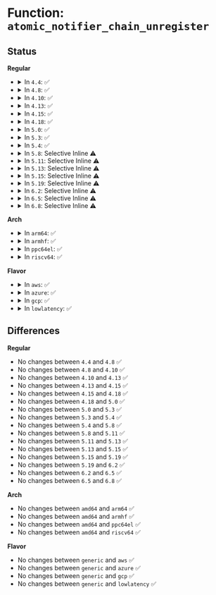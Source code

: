 # Function: <code>atomic_notifier_chain_unregister</code>

## Status
<b>Regular</b>
<ul>
<li>
<details>
<summary>In <code>4.4</code>: ✅</summary>

```c
int atomic_notifier_chain_unregister(struct atomic_notifier_head *nh, struct notifier_block *n);
```

**Collision:** Unique Global

**Inline:** No

**Transformation:** False

**Instances:**

```
In kernel/notifier.c (ffffffff810a15f0)
Location: kernel/notifier.c:143
Inline: False
Direct callers:
  - arch/x86/kernel/process.c:idle_notifier_unregister
  - arch/x86/kernel/cpu/mcheck/mce.c:mce_unregister_decode_chain
  - kernel/notifier.c:unregister_die_notifier
  - kernel/reboot.c:unregister_restart_handler
  - kernel/profile.c:task_handoff_unregister
  - kernel/debug/debug_core.c:kgdb_unregister_io_module
  - drivers/tty/vt/keyboard.c:unregister_keyboard_notifier
  - drivers/tty/vt/vt.c:unregister_vt_notifier
  - drivers/iommu/amd_iommu.c:amd_iommu_unregister_ppr_notifier
  - drivers/base/memory.c:unregister_memory_isolate_notifier
  - drivers/usb/phy/phy.c:devm_usb_phy_release2
  - drivers/power/power_supply_core.c:power_supply_unreg_notifier
  - net/core/netevent.c:unregister_netevent_notifier
  - net/netlink/af_netlink.c:netlink_unregister_notifier
  - net/ipv6/addrconf_core.c:unregister_inet6addr_notifier
  - net/dcb/dcbevent.c:unregister_dcbevent_notifier
```
**Symbols:**

```
ffffffff810a15f0-ffffffff810a1668: atomic_notifier_chain_unregister (STB_GLOBAL)
```
</details>
</li>
<li>
<details>
<summary>In <code>4.8</code>: ✅</summary>

```c
int atomic_notifier_chain_unregister(struct atomic_notifier_head *nh, struct notifier_block *n);
```

**Collision:** Unique Global

**Inline:** No

**Transformation:** False

**Instances:**

```
In kernel/notifier.c (ffffffff810a4d10)
Location: kernel/notifier.c:143
Inline: False
Direct callers:
  - arch/x86/kernel/process.c:idle_notifier_unregister
  - arch/x86/kernel/cpu/mcheck/mce.c:mce_unregister_decode_chain
  - kernel/notifier.c:unregister_die_notifier
  - kernel/reboot.c:unregister_restart_handler
  - kernel/profile.c:task_handoff_unregister
  - drivers/tty/vt/keyboard.c:unregister_keyboard_notifier
  - drivers/tty/vt/vt.c:unregister_vt_notifier
  - drivers/iommu/amd_iommu.c:amd_iommu_unregister_ppr_notifier
  - drivers/base/memory.c:unregister_memory_isolate_notifier
  - drivers/usb/phy/phy.c:devm_usb_phy_release2
  - drivers/power/power_supply_core.c:power_supply_unreg_notifier
  - net/core/netevent.c:unregister_netevent_notifier
  - net/netlink/af_netlink.c:netlink_unregister_notifier
  - net/ipv6/addrconf_core.c:unregister_inet6addr_notifier
  - net/dcb/dcbevent.c:unregister_dcbevent_notifier
```
**Symbols:**

```
ffffffff810a4d10-ffffffff810a4d88: atomic_notifier_chain_unregister (STB_GLOBAL)
```
</details>
</li>
<li>
<details>
<summary>In <code>4.10</code>: ✅</summary>

```c
int atomic_notifier_chain_unregister(struct atomic_notifier_head *nh, struct notifier_block *n);
```

**Collision:** Unique Global

**Inline:** No

**Transformation:** False

**Instances:**

```
In kernel/notifier.c (ffffffff810aa970)
Location: kernel/notifier.c:143
Inline: False
Direct callers:
  - arch/x86/kernel/cpu/mcheck/mce.c:mce_unregister_decode_chain
  - kernel/notifier.c:unregister_die_notifier
  - kernel/reboot.c:unregister_restart_handler
  - kernel/profile.c:task_handoff_unregister
  - drivers/tty/vt/keyboard.c:unregister_keyboard_notifier
  - drivers/tty/vt/vt.c:unregister_vt_notifier
  - drivers/iommu/amd_iommu.c:amd_iommu_unregister_ppr_notifier
  - drivers/base/memory.c:unregister_memory_isolate_notifier
  - drivers/usb/phy/phy.c:devm_usb_phy_release2
  - drivers/power/supply/power_supply_core.c:power_supply_unreg_notifier
  - net/core/netevent.c:unregister_netevent_notifier
  - net/ipv4/fib_trie.c:unregister_fib_notifier
  - net/ipv4/fib_trie.c:register_fib_notifier
  - net/ipv6/addrconf_core.c:unregister_inet6addr_notifier
  - net/dcb/dcbevent.c:unregister_dcbevent_notifier
```
**Symbols:**

```
ffffffff810aa970-ffffffff810aa9e8: atomic_notifier_chain_unregister (STB_GLOBAL)
```
</details>
</li>
<li>
<details>
<summary>In <code>4.13</code>: ✅</summary>

```c
int atomic_notifier_chain_unregister(struct atomic_notifier_head *nh, struct notifier_block *n);
```

**Collision:** Unique Global

**Inline:** No

**Transformation:** False

**Instances:**

```
In kernel/notifier.c (ffffffff810a74f0)
Location: kernel/notifier.c:143
Inline: False
Direct callers:
  - kernel/notifier.c:unregister_die_notifier
  - kernel/reboot.c:unregister_restart_handler
  - kernel/profile.c:task_handoff_unregister
  - security/security.c:unregister_lsm_notifier
  - drivers/tty/vt/keyboard.c:unregister_keyboard_notifier
  - drivers/tty/vt/vt.c:unregister_vt_notifier
  - drivers/iommu/amd_iommu.c:amd_iommu_unregister_ppr_notifier
  - drivers/base/memory.c:unregister_memory_isolate_notifier
  - drivers/usb/phy/phy.c:devm_usb_phy_release2
  - drivers/power/supply/power_supply_core.c:power_supply_unreg_notifier
  - net/core/netevent.c:unregister_netevent_notifier
  - net/ipv4/fib_notifier.c:unregister_fib_notifier
  - net/ipv4/fib_notifier.c:register_fib_notifier
  - net/ipv6/addrconf_core.c:unregister_inet6addr_validator_notifier
  - net/ipv6/addrconf_core.c:unregister_inet6addr_notifier
  - net/dcb/dcbevent.c:unregister_dcbevent_notifier
  - net/switchdev/switchdev.c:unregister_switchdev_notifier
```
**Symbols:**

```
ffffffff810a74f0-ffffffff810a7568: atomic_notifier_chain_unregister (STB_GLOBAL)
```
</details>
</li>
<li>
<details>
<summary>In <code>4.15</code>: ✅</summary>

```c
int atomic_notifier_chain_unregister(struct atomic_notifier_head *nh, struct notifier_block *n);
```

**Collision:** Unique Global

**Inline:** No

**Transformation:** False

**Instances:**

```
In kernel/notifier.c (ffffffff810adc70)
Location: kernel/notifier.c:143
Inline: False
Direct callers:
  - kernel/notifier.c:unregister_die_notifier
  - kernel/reboot.c:unregister_restart_handler
  - kernel/profile.c:task_handoff_unregister
  - kernel/debug/debug_core.c:kgdb_unregister_io_module
  - security/security.c:unregister_lsm_notifier
  - drivers/tty/vt/keyboard.c:unregister_keyboard_notifier
  - drivers/tty/vt/vt.c:unregister_vt_notifier
  - drivers/iommu/amd_iommu.c:amd_iommu_unregister_ppr_notifier
  - drivers/base/memory.c:unregister_memory_isolate_notifier
  - drivers/usb/phy/phy.c:devm_usb_phy_release2
  - drivers/power/supply/power_supply_core.c:power_supply_unreg_notifier
  - net/core/netevent.c:unregister_netevent_notifier
  - net/core/fib_notifier.c:unregister_fib_notifier
  - net/core/fib_notifier.c:register_fib_notifier
  - net/ipv6/addrconf_core.c:unregister_inet6addr_notifier
  - net/dcb/dcbevent.c:unregister_dcbevent_notifier
  - net/switchdev/switchdev.c:unregister_switchdev_notifier
```
**Symbols:**

```
ffffffff810adc70-ffffffff810adce8: atomic_notifier_chain_unregister (STB_GLOBAL)
```
</details>
</li>
<li>
<details>
<summary>In <code>4.18</code>: ✅</summary>

```c
int atomic_notifier_chain_unregister(struct atomic_notifier_head *nh, struct notifier_block *n);
```

**Collision:** Unique Global

**Inline:** No

**Transformation:** False

**Instances:**

```
In kernel/notifier.c (ffffffff810b4ae0)
Location: kernel/notifier.c:143
Inline: False
Direct callers:
  - kernel/notifier.c:unregister_die_notifier
  - kernel/reboot.c:unregister_restart_handler
  - kernel/profile.c:task_handoff_unregister
  - security/security.c:unregister_lsm_notifier
  - drivers/tty/vt/keyboard.c:unregister_keyboard_notifier
  - drivers/tty/vt/vt.c:unregister_vt_notifier
  - drivers/iommu/amd_iommu.c:amd_iommu_unregister_ppr_notifier
  - drivers/base/memory.c:unregister_memory_isolate_notifier
  - drivers/usb/phy/phy.c:devm_usb_phy_release2
  - drivers/power/supply/power_supply_core.c:power_supply_unreg_notifier
  - net/core/netevent.c:unregister_netevent_notifier
  - net/core/fib_notifier.c:unregister_fib_notifier
  - net/core/fib_notifier.c:register_fib_notifier
  - net/ipv6/addrconf_core.c:unregister_inet6addr_notifier
  - net/dcb/dcbevent.c:unregister_dcbevent_notifier
  - net/switchdev/switchdev.c:unregister_switchdev_notifier
```
**Symbols:**

```
ffffffff810b4ae0-ffffffff810b4b58: atomic_notifier_chain_unregister (STB_GLOBAL)
```
</details>
</li>
<li>
<details>
<summary>In <code>5.0</code>: ✅</summary>

```c
int atomic_notifier_chain_unregister(struct atomic_notifier_head *nh, struct notifier_block *n);
```

**Collision:** Unique Global

**Inline:** No

**Transformation:** False

**Instances:**

```
In kernel/notifier.c (ffffffff810bdc30)
Location: kernel/notifier.c:143
Inline: False
Direct callers:
  - kernel/notifier.c:unregister_die_notifier
  - kernel/reboot.c:unregister_restart_handler
  - kernel/profile.c:task_handoff_unregister
  - security/security.c:unregister_lsm_notifier
  - drivers/tty/vt/keyboard.c:unregister_keyboard_notifier
  - drivers/tty/vt/vt.c:unregister_vt_notifier
  - drivers/iommu/amd_iommu.c:amd_iommu_unregister_ppr_notifier
  - drivers/base/memory.c:unregister_memory_isolate_notifier
  - drivers/usb/phy/phy.c:devm_usb_phy_release2
  - drivers/power/supply/power_supply_core.c:power_supply_unreg_notifier
  - net/core/netevent.c:unregister_netevent_notifier
  - net/core/fib_notifier.c:unregister_fib_notifier
  - net/core/fib_notifier.c:register_fib_notifier
  - net/ipv6/addrconf_core.c:unregister_inet6addr_notifier
  - net/dcb/dcbevent.c:unregister_dcbevent_notifier
  - net/switchdev/switchdev.c:unregister_switchdev_notifier
```
**Symbols:**

```
ffffffff810bdc30-ffffffff810bdca8: atomic_notifier_chain_unregister (STB_GLOBAL)
```
</details>
</li>
<li>
<details>
<summary>In <code>5.3</code>: ✅</summary>

```c
int atomic_notifier_chain_unregister(struct atomic_notifier_head *nh, struct notifier_block *n);
```

**Collision:** Unique Global

**Inline:** No

**Transformation:** False

**Instances:**

```
In kernel/notifier.c (ffffffff810c3cd0)
Location: kernel/notifier.c:145
Inline: False
Direct callers:
  - kernel/notifier.c:unregister_die_notifier
  - kernel/reboot.c:unregister_restart_handler
  - kernel/profile.c:task_handoff_unregister
  - drivers/tty/vt/keyboard.c:unregister_keyboard_notifier
  - drivers/tty/vt/vt.c:unregister_vt_notifier
  - drivers/iommu/amd_iommu.c:amd_iommu_unregister_ppr_notifier
  - drivers/base/memory.c:unregister_memory_isolate_notifier
  - drivers/usb/phy/phy.c:devm_usb_phy_release2
  - drivers/power/supply/power_supply_core.c:power_supply_unreg_notifier
  - net/core/netevent.c:unregister_netevent_notifier
  - net/core/fib_notifier.c:unregister_fib_notifier
  - net/core/fib_notifier.c:register_fib_notifier
  - net/ipv6/addrconf_core.c:unregister_inet6addr_notifier
  - net/dcb/dcbevent.c:unregister_dcbevent_notifier
  - net/switchdev/switchdev.c:unregister_switchdev_notifier
```
**Symbols:**

```
ffffffff810c3cd0-ffffffff810c3d42: atomic_notifier_chain_unregister (STB_GLOBAL)
```
</details>
</li>
<li>
<details>
<summary>In <code>5.4</code>: ✅</summary>

```c
int atomic_notifier_chain_unregister(struct atomic_notifier_head *nh, struct notifier_block *n);
```

**Collision:** Unique Global

**Inline:** No

**Transformation:** False

**Instances:**

```
In kernel/notifier.c (ffffffff810ccde0)
Location: kernel/notifier.c:145
Inline: False
Direct callers:
  - kernel/notifier.c:unregister_die_notifier
  - kernel/reboot.c:unregister_restart_handler
  - kernel/profile.c:task_handoff_unregister
  - drivers/tty/vt/keyboard.c:unregister_keyboard_notifier
  - drivers/tty/vt/vt.c:unregister_vt_notifier
  - drivers/iommu/amd_iommu.c:amd_iommu_unregister_ppr_notifier
  - drivers/base/memory.c:unregister_memory_isolate_notifier
  - drivers/usb/phy/phy.c:devm_usb_phy_release2
  - drivers/power/supply/power_supply_core.c:power_supply_unreg_notifier
  - net/core/netevent.c:unregister_netevent_notifier
  - net/core/fib_notifier.c:unregister_fib_notifier
  - net/core/fib_notifier.c:register_fib_notifier
  - net/ipv6/addrconf_core.c:unregister_inet6addr_notifier
  - net/dcb/dcbevent.c:unregister_dcbevent_notifier
  - net/switchdev/switchdev.c:unregister_switchdev_notifier
```
**Symbols:**

```
ffffffff810ccde0-ffffffff810cce52: atomic_notifier_chain_unregister (STB_GLOBAL)
```
</details>
</li>
<li>
<details>
<summary>In <code>5.8</code>: Selective Inline ⚠️</summary>

```c
int atomic_notifier_chain_unregister(struct atomic_notifier_head *nh, struct notifier_block *n);
```

**Collision:** Unique Global

**Inline:** Selective

**Transformation:** False

**Instances:**

```
In kernel/notifier.c (ffffffff810d6d25)
Location: kernel/notifier.c:133
Inline: True
Inline callers:
  - kernel/notifier.c:unregister_die_notifier
Direct callers:
  - kernel/reboot.c:unregister_restart_handler
  - kernel/profile.c:task_handoff_unregister
  - drivers/gpio/gpiolib.c:gpio_chrdev_release
  - drivers/gpio/gpiolib.c:gpio_chrdev_open
  - drivers/tty/vt/keyboard.c:unregister_keyboard_notifier
  - drivers/tty/vt/vt.c:unregister_vt_notifier
  - drivers/iommu/amd/iommu.c:amd_iommu_unregister_ppr_notifier
  - drivers/usb/phy/phy.c:devm_usb_phy_release2
  - drivers/power/supply/power_supply_core.c:power_supply_unreg_notifier
  - drivers/remoteproc/remoteproc_core.c:rproc_exit_panic
  - net/core/netevent.c:unregister_netevent_notifier
  - net/core/fib_notifier.c:unregister_fib_notifier
  - net/core/fib_notifier.c:register_fib_notifier
  - net/ipv4/nexthop.c:unregister_nexthop_notifier
  - net/ipv6/addrconf_core.c:unregister_inet6addr_notifier
  - net/dcb/dcbevent.c:unregister_dcbevent_notifier
  - net/switchdev/switchdev.c:unregister_switchdev_notifier
```
**Symbols:**

```
ffffffff810d6810-ffffffff810d6882: atomic_notifier_chain_unregister (STB_GLOBAL)
```
</details>
</li>
<li>
<details>
<summary>In <code>5.11</code>: Selective Inline ⚠️</summary>

```c
int atomic_notifier_chain_unregister(struct atomic_notifier_head *nh, struct notifier_block *n);
```

**Collision:** Unique Global

**Inline:** Selective

**Transformation:** False

**Instances:**

```
In kernel/notifier.c (ffffffff810d17bf)
Location: kernel/notifier.c:161
Inline: True
Inline callers:
  - kernel/notifier.c:unregister_die_notifier
Direct callers:
  - kernel/reboot.c:unregister_restart_handler
  - kernel/profile.c:task_handoff_unregister
  - drivers/tty/vt/keyboard.c:unregister_keyboard_notifier
  - drivers/tty/vt/vt.c:unregister_vt_notifier
  - drivers/iommu/amd/iommu.c:amd_iommu_unregister_ppr_notifier
  - drivers/usb/phy/phy.c:devm_usb_phy_release2
  - drivers/power/supply/power_supply_core.c:power_supply_unreg_notifier
  - drivers/remoteproc/remoteproc_core.c:rproc_exit_panic
  - net/core/netevent.c:unregister_netevent_notifier
  - net/core/fib_notifier.c:unregister_fib_notifier
  - net/core/fib_notifier.c:register_fib_notifier
  - net/ipv6/addrconf_core.c:unregister_inet6addr_notifier
  - net/dcb/dcbevent.c:unregister_dcbevent_notifier
  - net/switchdev/switchdev.c:unregister_switchdev_notifier
```
**Symbols:**

```
ffffffff810d13b0-ffffffff810d1422: atomic_notifier_chain_unregister (STB_GLOBAL)
```
</details>
</li>
<li>
<details>
<summary>In <code>5.13</code>: Selective Inline ⚠️</summary>

```c
int atomic_notifier_chain_unregister(struct atomic_notifier_head *nh, struct notifier_block *n);
```

**Collision:** Unique Global

**Inline:** Selective

**Transformation:** False

**Instances:**

```
In kernel/notifier.c (ffffffff810d339f)
Location: kernel/notifier.c:161
Inline: True
Inline callers:
  - kernel/notifier.c:unregister_die_notifier
Direct callers:
  - kernel/reboot.c:unregister_restart_handler
  - kernel/profile.c:task_handoff_unregister
  - drivers/tty/vt/keyboard.c:unregister_keyboard_notifier
  - drivers/tty/vt/vt.c:unregister_vt_notifier
  - drivers/iommu/amd/iommu.c:amd_iommu_unregister_ppr_notifier
  - drivers/usb/phy/phy.c:devm_usb_phy_release2
  - drivers/power/supply/power_supply_core.c:power_supply_unreg_notifier
  - drivers/remoteproc/remoteproc_core.c:rproc_exit_panic
  - net/core/netevent.c:unregister_netevent_notifier
  - net/core/fib_notifier.c:unregister_fib_notifier
  - net/core/fib_notifier.c:register_fib_notifier
  - net/ipv6/addrconf_core.c:unregister_inet6addr_notifier
  - net/dcb/dcbevent.c:unregister_dcbevent_notifier
  - net/switchdev/switchdev.c:unregister_switchdev_notifier
```
**Symbols:**

```
ffffffff810d2f90-ffffffff810d3002: atomic_notifier_chain_unregister (STB_GLOBAL)
```
</details>
</li>
<li>
<details>
<summary>In <code>5.15</code>: Selective Inline ⚠️</summary>

```c
int atomic_notifier_chain_unregister(struct atomic_notifier_head *nh, struct notifier_block *n);
```

**Collision:** Unique Global

**Inline:** Selective

**Transformation:** False

**Instances:**

```
In kernel/notifier.c (ffffffff810e630f)
Location: kernel/notifier.c:161
Inline: True
Inline callers:
  - kernel/notifier.c:unregister_die_notifier
Direct callers:
  - kernel/reboot.c:unregister_restart_handler
  - kernel/profile.c:task_handoff_unregister
  - drivers/tty/vt/keyboard.c:unregister_keyboard_notifier
  - drivers/tty/vt/vt.c:unregister_vt_notifier
  - drivers/iommu/amd/iommu.c:amd_iommu_unregister_ppr_notifier
  - drivers/usb/phy/phy.c:devm_usb_phy_release2
  - drivers/power/supply/power_supply_core.c:power_supply_unreg_notifier
  - drivers/remoteproc/remoteproc_core.c:rproc_exit_panic
  - net/core/netevent.c:unregister_netevent_notifier
  - net/core/fib_notifier.c:unregister_fib_notifier
  - net/core/fib_notifier.c:register_fib_notifier
  - net/ipv6/addrconf_core.c:unregister_inet6addr_notifier
  - net/dcb/dcbevent.c:unregister_dcbevent_notifier
  - net/switchdev/switchdev.c:unregister_switchdev_notifier
```
**Symbols:**

```
ffffffff810e60d0-ffffffff810e6142: atomic_notifier_chain_unregister (STB_GLOBAL)
```
</details>
</li>
<li>
<details>
<summary>In <code>5.19</code>: Selective Inline ⚠️</summary>

```c
int atomic_notifier_chain_unregister(struct atomic_notifier_head *nh, struct notifier_block *n);
```

**Collision:** Unique Global

**Inline:** Selective

**Transformation:** False

**Instances:**

```
In kernel/notifier.c (ffffffff8110033d)
Location: kernel/notifier.c:188
Inline: True
Inline callers:
  - kernel/notifier.c:unregister_die_notifier
Direct callers:
  - kernel/reboot.c:unregister_sys_off_handler
  - kernel/reboot.c:unregister_restart_handler
  - drivers/tty/vt/keyboard.c:unregister_keyboard_notifier
  - drivers/tty/vt/vt.c:unregister_vt_notifier
  - drivers/iommu/amd/iommu.c:amd_iommu_unregister_ppr_notifier
  - drivers/usb/phy/phy.c:devm_usb_phy_release2
  - drivers/power/supply/power_supply_core.c:power_supply_unreg_notifier
  - drivers/remoteproc/remoteproc_core.c:rproc_exit_panic
  - net/core/netevent.c:unregister_netevent_notifier
  - net/core/fib_notifier.c:unregister_fib_notifier
  - net/core/fib_notifier.c:register_fib_notifier
  - net/ipv6/addrconf_core.c:unregister_inet6addr_notifier
  - net/dcb/dcbevent.c:unregister_dcbevent_notifier
  - net/switchdev/switchdev.c:unregister_switchdev_notifier
```
**Symbols:**

```
ffffffff810fff60-ffffffff810fffd7: atomic_notifier_chain_unregister (STB_GLOBAL)
```
</details>
</li>
<li>
<details>
<summary>In <code>6.2</code>: Selective Inline ⚠️</summary>

```c
int atomic_notifier_chain_unregister(struct atomic_notifier_head *nh, struct notifier_block *n);
```

**Collision:** Unique Global

**Inline:** Selective

**Transformation:** False

**Instances:**

```
In kernel/notifier.c (ffffffff8112520d)
Location: kernel/notifier.c:188
Inline: True
Inline callers:
  - kernel/notifier.c:unregister_die_notifier
Direct callers:
  - kernel/reboot.c:unregister_sys_off_handler
  - kernel/reboot.c:unregister_restart_handler
  - drivers/acpi/apei/ghes.c:ghes_unregister_report_chain
  - drivers/tty/vt/keyboard.c:unregister_keyboard_notifier
  - drivers/tty/vt/vt.c:unregister_vt_notifier
  - drivers/iommu/amd/iommu.c:amd_iommu_unregister_ppr_notifier
  - drivers/usb/phy/phy.c:devm_usb_phy_release2
  - drivers/power/supply/power_supply_core.c:power_supply_unreg_notifier
  - drivers/remoteproc/remoteproc_core.c:remoteproc_exit
  - net/core/netevent.c:unregister_netevent_notifier
  - net/core/fib_notifier.c:unregister_fib_notifier
  - net/core/fib_notifier.c:register_fib_notifier
  - net/ipv6/addrconf_core.c:unregister_inet6addr_notifier
  - net/dcb/dcbevent.c:unregister_dcbevent_notifier
  - net/switchdev/switchdev.c:unregister_switchdev_notifier
```
**Symbols:**

```
ffffffff81124dc0-ffffffff81124e37: atomic_notifier_chain_unregister (STB_GLOBAL)
```
</details>
</li>
<li>
<details>
<summary>In <code>6.5</code>: Selective Inline ⚠️</summary>

```c
int atomic_notifier_chain_unregister(struct atomic_notifier_head *nh, struct notifier_block *n);
```

**Collision:** Unique Global

**Inline:** Selective

**Transformation:** False

**Instances:**

```
In kernel/notifier.c (ffffffff81132f4f)
Location: kernel/notifier.c:194
Inline: True
Inline callers:
  - kernel/notifier.c:unregister_die_notifier
Direct callers:
  - kernel/reboot.c:unregister_sys_off_handler
  - kernel/reboot.c:unregister_restart_handler
  - drivers/acpi/apei/ghes.c:ghes_unregister_report_chain
  - drivers/tty/vt/keyboard.c:unregister_keyboard_notifier
  - drivers/tty/vt/vt.c:unregister_vt_notifier
  - drivers/iommu/amd/iommu.c:amd_iommu_unregister_ppr_notifier
  - drivers/usb/phy/phy.c:devm_usb_phy_release2
  - drivers/power/supply/power_supply_core.c:power_supply_unreg_notifier
  - drivers/remoteproc/remoteproc_core.c:remoteproc_exit
  - drivers/hv/hv_common.c:hv_common_free
  - net/core/netevent.c:unregister_netevent_notifier
  - net/core/fib_notifier.c:unregister_fib_notifier
  - net/core/fib_notifier.c:register_fib_notifier
  - net/ipv6/addrconf_core.c:unregister_inet6addr_notifier
  - net/dcb/dcbevent.c:unregister_dcbevent_notifier
  - net/switchdev/switchdev.c:unregister_switchdev_notifier
```
**Symbols:**

```
ffffffff81132c30-ffffffff81132c7d: atomic_notifier_chain_unregister (STB_GLOBAL)
```
</details>
</li>
<li>
<details>
<summary>In <code>6.8</code>: Selective Inline ⚠️</summary>

```c
int atomic_notifier_chain_unregister(struct atomic_notifier_head *nh, struct notifier_block *n);
```

**Collision:** Unique Global

**Inline:** Selective

**Transformation:** False

**Instances:**

```
In kernel/notifier.c (ffffffff8113de5f)
Location: kernel/notifier.c:194
Inline: True
Inline callers:
  - kernel/notifier.c:unregister_die_notifier
Direct callers:
  - kernel/reboot.c:unregister_sys_off_handler
  - kernel/reboot.c:unregister_restart_handler
  - drivers/acpi/apei/ghes.c:ghes_unregister_report_chain
  - drivers/tty/vt/keyboard.c:unregister_keyboard_notifier
  - drivers/tty/vt/vt.c:unregister_vt_notifier
  - drivers/usb/phy/phy.c:devm_usb_phy_release2
  - drivers/remoteproc/remoteproc_core.c:remoteproc_exit
  - drivers/hv/hv_common.c:hv_common_free
  - net/core/netevent.c:unregister_netevent_notifier
  - net/core/fib_notifier.c:unregister_fib_notifier
  - net/core/fib_notifier.c:register_fib_notifier
  - net/ipv6/addrconf_core.c:unregister_inet6addr_notifier
  - net/dcb/dcbevent.c:unregister_dcbevent_notifier
  - net/switchdev/switchdev.c:unregister_switchdev_notifier
```
**Symbols:**

```
ffffffff8113db40-ffffffff8113db8d: atomic_notifier_chain_unregister (STB_GLOBAL)
```
</details>
</li>
</ul>
<b>Arch</b>
<ul>
<li>
<details>
<summary>In <code>arm64</code>: ✅</summary>

```c
int atomic_notifier_chain_unregister(struct atomic_notifier_head *nh, struct notifier_block *n);
```

**Collision:** Unique Global

**Inline:** No

**Transformation:** False

**Instances:**

```
In kernel/notifier.c (ffff80001012c188)
Location: kernel/notifier.c:145
Inline: False
Direct callers:
  - kernel/notifier.c:unregister_die_notifier
  - kernel/reboot.c:unregister_restart_handler
  - kernel/profile.c:task_handoff_unregister
  - kernel/cpu_pm.c:cpu_pm_unregister_notifier
  - drivers/tty/vt/keyboard.c:unregister_keyboard_notifier
  - drivers/tty/vt/vt.c:unregister_vt_notifier
  - drivers/base/memory.c:unregister_memory_isolate_notifier
  - drivers/usb/phy/phy.c:devm_usb_phy_release2
  - drivers/power/reset/ltc2952-poweroff.c:ltc2952_poweroff_remove
  - drivers/power/supply/power_supply_core.c:power_supply_unreg_notifier
  - drivers/firmware/imx/imx-scu-irq.c:imx_scu_irq_unregister_notifier
  - drivers/mailbox/pl320-ipc.c:pl320_ipc_unregister_notifier
  - net/core/netevent.c:unregister_netevent_notifier
  - net/core/fib_notifier.c:unregister_fib_notifier
  - net/core/fib_notifier.c:register_fib_notifier
  - net/ipv6/addrconf_core.c:unregister_inet6addr_notifier
  - net/dcb/dcbevent.c:unregister_dcbevent_notifier
  - net/switchdev/switchdev.c:unregister_switchdev_notifier
```
**Symbols:**

```
ffff80001012c188-ffff80001012c274: atomic_notifier_chain_unregister (STB_GLOBAL)
```
</details>
</li>
<li>
<details>
<summary>In <code>armhf</code>: ✅</summary>

```c
int atomic_notifier_chain_unregister(struct atomic_notifier_head *nh, struct notifier_block *n);
```

**Collision:** Unique Global

**Inline:** No

**Transformation:** False

**Instances:**

```
In kernel/notifier.c (c037c0d8)
Location: kernel/notifier.c:145
Inline: False
Direct callers:
  - kernel/notifier.c:unregister_die_notifier
  - kernel/reboot.c:unregister_restart_handler
  - kernel/profile.c:task_handoff_unregister
  - kernel/cpu_pm.c:cpu_pm_unregister_notifier
  - drivers/tty/vt/keyboard.c:unregister_keyboard_notifier
  - drivers/tty/vt/vt.c:unregister_vt_notifier
  - drivers/usb/phy/phy.c:devm_usb_phy_release2
  - drivers/power/reset/ltc2952-poweroff.c:ltc2952_poweroff_remove
  - drivers/power/supply/power_supply_core.c:power_supply_unreg_notifier
  - drivers/firmware/imx/imx-scu-irq.c:imx_scu_irq_unregister_notifier
  - drivers/mailbox/pl320-ipc.c:pl320_ipc_unregister_notifier
  - net/core/netevent.c:unregister_netevent_notifier
  - net/core/fib_notifier.c:unregister_fib_notifier
  - net/core/fib_notifier.c:register_fib_notifier
  - net/ipv6/addrconf_core.c:unregister_inet6addr_notifier
  - net/dcb/dcbevent.c:unregister_dcbevent_notifier
  - net/switchdev/switchdev.c:unregister_switchdev_notifier
```
**Symbols:**

```
c037c0d8-c037c164: atomic_notifier_chain_unregister (STB_GLOBAL)
```
</details>
</li>
<li>
<details>
<summary>In <code>ppc64el</code>: ✅</summary>

```c
int atomic_notifier_chain_unregister(struct atomic_notifier_head *nh, struct notifier_block *n);
```

**Collision:** Unique Global

**Inline:** No

**Transformation:** False

**Instances:**

```
In kernel/notifier.c (c000000000174860)
Location: kernel/notifier.c:145
Inline: False
Direct callers:
  - arch/powerpc/platforms/powernv/opal.c:opal_message_notifier_unregister
  - kernel/notifier.c:unregister_die_notifier
  - kernel/reboot.c:unregister_restart_handler
  - kernel/profile.c:task_handoff_unregister
  - drivers/tty/vt/keyboard.c:unregister_keyboard_notifier
  - drivers/tty/vt/vt.c:unregister_vt_notifier
  - drivers/base/memory.c:unregister_memory_isolate_notifier
  - drivers/usb/phy/phy.c:devm_usb_phy_release2
  - drivers/power/reset/ltc2952-poweroff.c:ltc2952_poweroff_remove
  - drivers/power/supply/power_supply_core.c:power_supply_unreg_notifier
  - net/core/netevent.c:unregister_netevent_notifier
  - net/core/fib_notifier.c:unregister_fib_notifier
  - net/core/fib_notifier.c:register_fib_notifier
  - net/ipv6/addrconf_core.c:unregister_inet6addr_notifier
  - net/dcb/dcbevent.c:unregister_dcbevent_notifier
  - net/switchdev/switchdev.c:unregister_switchdev_notifier
```
**Symbols:**

```
c000000000174860-c00000000017494c: atomic_notifier_chain_unregister (STB_GLOBAL)
```
</details>
</li>
<li>
<details>
<summary>In <code>riscv64</code>: ✅</summary>

```c
int atomic_notifier_chain_unregister(struct atomic_notifier_head *nh, struct notifier_block *n);
```

**Collision:** Unique Global

**Inline:** No

**Transformation:** False

**Instances:**

```
In kernel/notifier.c (ffffffe0000e08d4)
Location: kernel/notifier.c:145
Inline: False
Direct callers:
  - arch/riscv/mm/sifive_l2_cache.c:unregister_sifive_l2_error_notifier
  - kernel/notifier.c:unregister_die_notifier
  - kernel/reboot.c:unregister_restart_handler
  - kernel/profile.c:task_handoff_unregister
  - drivers/tty/vt/keyboard.c:unregister_keyboard_notifier
  - drivers/tty/vt/vt.c:unregister_vt_notifier
  - drivers/usb/phy/phy.c:devm_usb_phy_release2
  - drivers/power/reset/ltc2952-poweroff.c:ltc2952_poweroff_remove
  - drivers/power/supply/power_supply_core.c:power_supply_unreg_notifier
  - net/core/netevent.c:unregister_netevent_notifier
  - net/core/fib_notifier.c:unregister_fib_notifier
  - net/core/fib_notifier.c:register_fib_notifier
  - net/ipv6/addrconf_core.c:unregister_inet6addr_notifier
  - net/dcb/dcbevent.c:unregister_dcbevent_notifier
  - net/switchdev/switchdev.c:unregister_switchdev_notifier
```
**Symbols:**

```
ffffffe0000e08d4-ffffffe0000e0946: atomic_notifier_chain_unregister (STB_GLOBAL)
```
</details>
</li>
</ul>
<b>Flavor</b>
<ul>
<li>
<details>
<summary>In <code>aws</code>: ✅</summary>

```c
int atomic_notifier_chain_unregister(struct atomic_notifier_head *nh, struct notifier_block *n);
```

**Collision:** Unique Global

**Inline:** No

**Transformation:** False

**Instances:**

```
In kernel/notifier.c (ffffffff810c7160)
Location: kernel/notifier.c:145
Inline: False
Direct callers:
  - kernel/notifier.c:unregister_die_notifier
  - kernel/reboot.c:unregister_restart_handler
  - kernel/profile.c:task_handoff_unregister
  - drivers/tty/vt/keyboard.c:unregister_keyboard_notifier
  - drivers/tty/vt/vt.c:unregister_vt_notifier
  - drivers/iommu/amd_iommu.c:amd_iommu_unregister_ppr_notifier
  - drivers/base/memory.c:unregister_memory_isolate_notifier
  - drivers/usb/phy/phy.c:devm_usb_phy_release2
  - drivers/power/supply/power_supply_core.c:power_supply_unreg_notifier
  - net/core/netevent.c:unregister_netevent_notifier
  - net/core/fib_notifier.c:unregister_fib_notifier
  - net/core/fib_notifier.c:register_fib_notifier
  - net/ipv6/addrconf_core.c:unregister_inet6addr_notifier
  - net/dcb/dcbevent.c:unregister_dcbevent_notifier
  - net/switchdev/switchdev.c:unregister_switchdev_notifier
```
**Symbols:**

```
ffffffff810c7160-ffffffff810c71d2: atomic_notifier_chain_unregister (STB_GLOBAL)
```
</details>
</li>
<li>
<details>
<summary>In <code>azure</code>: ✅</summary>

```c
int atomic_notifier_chain_unregister(struct atomic_notifier_head *nh, struct notifier_block *n);
```

**Collision:** Unique Global

**Inline:** No

**Transformation:** False

**Instances:**

```
In kernel/notifier.c (ffffffff810b5980)
Location: kernel/notifier.c:145
Inline: False
Direct callers:
  - kernel/notifier.c:unregister_die_notifier
  - kernel/reboot.c:unregister_restart_handler
  - kernel/profile.c:task_handoff_unregister
  - drivers/tty/vt/keyboard.c:unregister_keyboard_notifier
  - drivers/tty/vt/vt.c:unregister_vt_notifier
  - drivers/iommu/amd_iommu.c:amd_iommu_unregister_ppr_notifier
  - drivers/base/memory.c:unregister_memory_isolate_notifier
  - drivers/power/supply/power_supply_core.c:power_supply_unreg_notifier
  - drivers/hv/vmbus_drv.c:vmbus_exit
  - net/core/netevent.c:unregister_netevent_notifier
  - net/core/fib_notifier.c:unregister_fib_notifier
  - net/core/fib_notifier.c:register_fib_notifier
  - net/ipv6/addrconf_core.c:unregister_inet6addr_notifier
  - net/dcb/dcbevent.c:unregister_dcbevent_notifier
  - net/switchdev/switchdev.c:unregister_switchdev_notifier
```
**Symbols:**

```
ffffffff810b5980-ffffffff810b59f2: atomic_notifier_chain_unregister (STB_GLOBAL)
```
</details>
</li>
<li>
<details>
<summary>In <code>gcp</code>: ✅</summary>

```c
int atomic_notifier_chain_unregister(struct atomic_notifier_head *nh, struct notifier_block *n);
```

**Collision:** Unique Global

**Inline:** No

**Transformation:** False

**Instances:**

```
In kernel/notifier.c (ffffffff810c66b0)
Location: kernel/notifier.c:145
Inline: False
Direct callers:
  - kernel/notifier.c:unregister_die_notifier
  - kernel/reboot.c:unregister_restart_handler
  - kernel/profile.c:task_handoff_unregister
  - drivers/tty/vt/keyboard.c:unregister_keyboard_notifier
  - drivers/tty/vt/vt.c:unregister_vt_notifier
  - drivers/iommu/amd_iommu.c:amd_iommu_unregister_ppr_notifier
  - drivers/base/memory.c:unregister_memory_isolate_notifier
  - drivers/usb/phy/phy.c:devm_usb_phy_release2
  - drivers/power/supply/power_supply_core.c:power_supply_unreg_notifier
  - net/core/netevent.c:unregister_netevent_notifier
  - net/core/fib_notifier.c:unregister_fib_notifier
  - net/core/fib_notifier.c:register_fib_notifier
  - net/ipv6/addrconf_core.c:unregister_inet6addr_notifier
  - net/dcb/dcbevent.c:unregister_dcbevent_notifier
  - net/switchdev/switchdev.c:unregister_switchdev_notifier
```
**Symbols:**

```
ffffffff810c66b0-ffffffff810c6722: atomic_notifier_chain_unregister (STB_GLOBAL)
```
</details>
</li>
<li>
<details>
<summary>In <code>lowlatency</code>: ✅</summary>

```c
int atomic_notifier_chain_unregister(struct atomic_notifier_head *nh, struct notifier_block *n);
```

**Collision:** Unique Global

**Inline:** No

**Transformation:** False

**Instances:**

```
In kernel/notifier.c (ffffffff810cea60)
Location: kernel/notifier.c:145
Inline: False
Direct callers:
  - kernel/notifier.c:unregister_die_notifier
  - kernel/reboot.c:unregister_restart_handler
  - kernel/profile.c:task_handoff_unregister
  - drivers/tty/vt/keyboard.c:unregister_keyboard_notifier
  - drivers/tty/vt/vt.c:unregister_vt_notifier
  - drivers/iommu/amd_iommu.c:amd_iommu_unregister_ppr_notifier
  - drivers/base/memory.c:unregister_memory_isolate_notifier
  - drivers/usb/phy/phy.c:devm_usb_phy_release2
  - drivers/power/supply/power_supply_core.c:power_supply_unreg_notifier
  - net/core/netevent.c:unregister_netevent_notifier
  - net/core/fib_notifier.c:unregister_fib_notifier
  - net/core/fib_notifier.c:register_fib_notifier
  - net/ipv6/addrconf_core.c:unregister_inet6addr_notifier
  - net/dcb/dcbevent.c:unregister_dcbevent_notifier
  - net/switchdev/switchdev.c:unregister_switchdev_notifier
```
**Symbols:**

```
ffffffff810cea60-ffffffff810cead2: atomic_notifier_chain_unregister (STB_GLOBAL)
```
</details>
</li>
</ul>

## Differences
<b>Regular</b>
<ul>
<li>
No changes between <code>4.4</code> and <code>4.8</code> ✅
</li>
<li>
No changes between <code>4.8</code> and <code>4.10</code> ✅
</li>
<li>
No changes between <code>4.10</code> and <code>4.13</code> ✅
</li>
<li>
No changes between <code>4.13</code> and <code>4.15</code> ✅
</li>
<li>
No changes between <code>4.15</code> and <code>4.18</code> ✅
</li>
<li>
No changes between <code>4.18</code> and <code>5.0</code> ✅
</li>
<li>
No changes between <code>5.0</code> and <code>5.3</code> ✅
</li>
<li>
No changes between <code>5.3</code> and <code>5.4</code> ✅
</li>
<li>
No changes between <code>5.4</code> and <code>5.8</code> ✅
</li>
<li>
No changes between <code>5.8</code> and <code>5.11</code> ✅
</li>
<li>
No changes between <code>5.11</code> and <code>5.13</code> ✅
</li>
<li>
No changes between <code>5.13</code> and <code>5.15</code> ✅
</li>
<li>
No changes between <code>5.15</code> and <code>5.19</code> ✅
</li>
<li>
No changes between <code>5.19</code> and <code>6.2</code> ✅
</li>
<li>
No changes between <code>6.2</code> and <code>6.5</code> ✅
</li>
<li>
No changes between <code>6.5</code> and <code>6.8</code> ✅
</li>
</ul>
<b>Arch</b>
<ul>
<li>
No changes between <code>amd64</code> and <code>arm64</code> ✅
</li>
<li>
No changes between <code>amd64</code> and <code>armhf</code> ✅
</li>
<li>
No changes between <code>amd64</code> and <code>ppc64el</code> ✅
</li>
<li>
No changes between <code>amd64</code> and <code>riscv64</code> ✅
</li>
</ul>
<b>Flavor</b>
<ul>
<li>
No changes between <code>generic</code> and <code>aws</code> ✅
</li>
<li>
No changes between <code>generic</code> and <code>azure</code> ✅
</li>
<li>
No changes between <code>generic</code> and <code>gcp</code> ✅
</li>
<li>
No changes between <code>generic</code> and <code>lowlatency</code> ✅
</li>
</ul>
